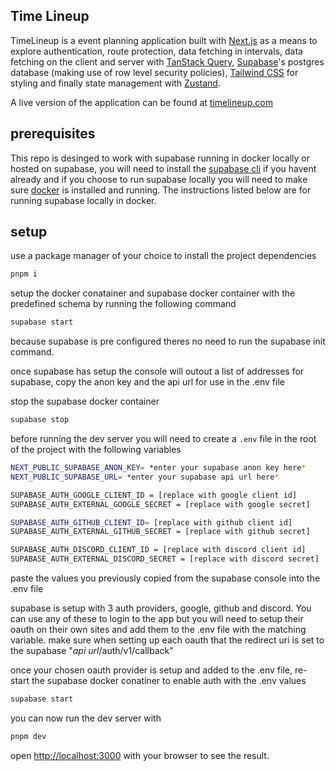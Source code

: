 ## Time Lineup

TimeLineup is a event planning application built with [Next.js](https://nextjs.org/) as a means to explore authentication, route protection, data fetching in intervals, data fetching on the client and server with [TanStack Query](https://tanstack.com/query/latest), [Supabase](https://supabase.com/)'s postgres database (making use of row level security policies), [Tailwind CSS](https://tailwindcss.com/) for styling and finally state management with [Zustand](https://github.com/pmndrs/zustand).

A live version of the application can be found at [timelineup.com](https://timelineup.com/)

## prerequisites

This repo is desinged to work with supabase running in docker locally or hosted on supabase, you will need to install the [supabase cli](https://supabase.com/docs/guides/cli/getting-started) if you havent already and if you choose to run supabase locally you will need to make sure [docker](https://www.docker.com/) is installed and running. The instructions listed below are for running supabase locally in docker.

## setup

use a package manager of your choice to install the project dependencies

```bash
pnpm i
```

setup the docker conatainer and supabase docker container with the predefined schema by running the following command

```bash
supabase start
```

because supabase is pre configured theres no need to run the supabase init command.

once supabase has setup the console will outout a list of addresses for supabase, copy the anon key and the api url for use in the .env file

stop the supabase docker container

```bash
supabase stop
```

before running the dev server you will need to create a `.env` file in the root of the project with the following variables

```bash
NEXT_PUBLIC_SUPABASE_ANON_KEY= *enter your supabase anon key here*
NEXT_PUBLIC_SUPABASE_URL= *enter your supabase api url here*

SUPABASE_AUTH_GOOGLE_CLIENT_ID = [replace with google client id]
SUPABASE_AUTH_EXTERNAL_GOOGLE_SECRET = [replace with google secret]

SUPABASE_AUTH_GITHUB_CLIENT_ID= [replace with github client id]
SUPABASE_AUTH_EXTERNAL_GITHUB_SECRET = [replace with github secret]

SUPABASE_AUTH_DISCORD_CLIENT_ID = [replace with discord client id]
SUPABASE_AUTH_EXTERNAL_DISCORD_SECRET = [replace with discord secret]
```

paste the values you previously copied from the supabase console into the .env file

supabase is setup with 3 auth providers, google, github and discord. You can use any of these to login to the app but you will need to setup their oauth on their own sites and add them to the .env file with the matching variable. make sure when setting up each oauth that the redirect uri is set to the supabase "_api url_/auth/v1/callback"

once your chosen oauth provider is setup and added to the .env file, re-start the supabase docker conatiner to enable auth with the .env values

```bash
supabase start
```

you can now run the dev server with

```bash
pnpm dev
```

open [http://localhost:3000](http://localhost:3000) with your browser to see the result.

